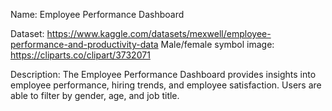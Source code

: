 Name: Employee Performance Dashboard

Dataset: https://www.kaggle.com/datasets/mexwell/employee-performance-and-productivity-data Male/female symbol image: https://cliparts.co/clipart/3732071

Description: The Employee Performance Dashboard provides insights into employee performance, hiring trends, and employee satisfaction. Users are able to filter by gender, age, and job title.
